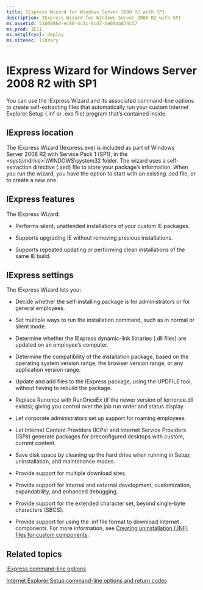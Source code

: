 ```yaml
---
title: IExpress Wizard for Windows Server 2008 R2 with SP1
description: IExpress Wizard for Windows Server 2008 R2 with SP1
ms.assetid: 5100886d-ec88-4c1c-8cd7-be00da874c57
ms.prod: IE11
ms.mktglfcycl: deploy
ms.sitesec: library
---
```


# IExpress Wizard for Windows Server 2008 R2 with SP1


You can use the IExpress Wizard and its associated command-line options to create self-extracting files that automatically run your custom Internet Explorer Setup (.inf or .exe file) program that’s contained inside.

## <span id="IExpress_location"></span><span id="iexpress_location"></span><span id="IEXPRESS_LOCATION"></span>IExpress location


The IExpress Wizard (Iexpress.exe) is included as part of Windows Server 2008 R2 with Service Pack 1 (SP1), in the *&lt;systemdrive&gt;*:\\WINDOWS\\system32 folder. The wizard uses a self-extraction directive (.sed) file to store your package’s information. When you run the wizard, you have the option to start with an existing .sed file, or to create a new one.

## <span id="IExpress_features"></span><span id="iexpress_features"></span><span id="IEXPRESS_FEATURES"></span>IExpress features


The IExpress Wizard:

-   Performs silent, unattended installations of your custom IE packages.

-   Supports upgrading IE without removing previous installations.

-   Supports repeated updating or performing clean installations of the same IE build.

## <span id="IExpress_settings"></span><span id="iexpress_settings"></span><span id="IEXPRESS_SETTINGS"></span>IExpress settings


The IExpress Wizard lets you:

-   Decide whether the self-installing package is for administrators or for general employees.

-   Set multiple ways to run the installation command, such as in normal or silent mode.

-   Determine whether the IExpress dynamic-link libraries (.dll files) are updated on an employee’s computer.

-   Determine the compatibility of the installation package, based on the operating system version range, the browser version range, or any application version range.

-   Update and add files to the IExpress package, using the UPDFILE tool, without having to rebuild the package.

-   Replace Runonce with RunOnceEx (if the newer version of Iernonce.dll exists); giving you control over the job run order and status display.

-   Let corporate administrators set up support for roaming employees.

-   Let Internet Content Providers (ICPs) and Internet Service Providers (ISPs) generate packages for preconfigured desktops with custom, current content.

-   Save disk space by cleaning up the hard drive when running in Setup, uninstallation, and maintenance modes.

-   Provide support for multiple download sites.

-   Provide support for internal and external development, customization, expandability, and enhanced debugging.

-   Provide support for the extended character set, beyond single-byte characters (SBCS).

-   Provide support for using the .inf file format to download Internet components. For more information, see [Creating uninstallation (.INF) files for custom components](creating-uninstallation--inf--files-for-custom-components.md).

## <span id="related_topics"></span>Related topics


[IExpress command-line options](iexpress-command-line-options.md)

[Internet Explorer Setup command-line options and return codes](internet-explorer-setup-command-line-options-and-return-codes.md)

 

 





